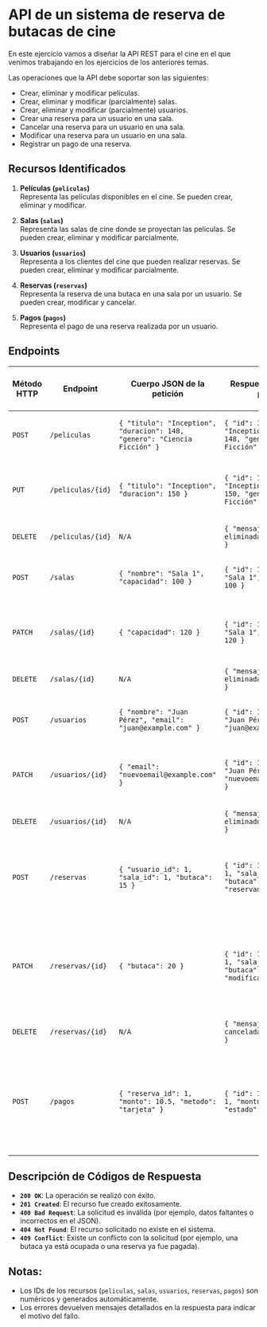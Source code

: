 # API de un sistema de reserva de butacas de cine

En este ejercicio vamos a diseñar la API REST para el cine en el que venimos trabajando en los ejercicios de los anteriores temas.

Las operaciones que la API debe soportar son las siguientes:
- Crear, eliminar y modificar películas.
- Crear, eliminar y modificar (parcialmente) salas.
- Crear, eliminar y modificar (parcialmente) usuarios.
- Crear una reserva para un usuario en una sala.
- Cancelar una reserva para un usuario en una sala.
- Modificar una reserva para un usuario en una sala.
- Registrar un pago de una reserva.
## Recursos Identificados

1. **Películas (`peliculas`)**  
   Representa las películas disponibles en el cine. Se pueden crear, eliminar y modificar.

2. **Salas (`salas`)**  
   Representa las salas de cine donde se proyectan las películas. Se pueden crear, eliminar y modificar parcialmente.

3. **Usuarios (`usuarios`)**  
   Representa a los clientes del cine que pueden realizar reservas. Se pueden crear, eliminar y modificar parcialmente.

4. **Reservas (`reservas`)**  
   Representa la reserva de una butaca en una sala por un usuario. Se pueden crear, modificar y cancelar.

5. **Pagos (`pagos`)**  
   Representa el pago de una reserva realizada por un usuario.

## Endpoints

| Método HTTP | Endpoint                | Cuerpo JSON de la petición               | Respuesta JSON de la petición              | Códigos HTTP de respuesta posibles |
|------------|-------------------------|--------------------------------|---------------------------------|-------------------------------|
| `POST`     | `/peliculas`            | `{ "titulo": "Inception", "duracion": 148, "genero": "Ciencia Ficción" }` | `{ "id": 1, "titulo": "Inception", "duracion": 148, "genero": "Ciencia Ficción" }` | `201` (Creado), `400` (Solicitud inválida) |
| `PUT`      | `/peliculas/{id}`        | `{ "titulo": "Inception", "duracion": 150 }` | `{ "id": 1, "titulo": "Inception", "duracion": 150, "genero": "Ciencia Ficción" }` | `200` (Éxito), `400` (Solicitud inválida), `404` (No encontrado) |
| `DELETE`   | `/peliculas/{id}`        | `N/A`                         | `{ "mensaje": "Película eliminada correctamente" }` | `200` (Éxito), `404` (No encontrado) |
| `POST`     | `/salas`                | `{ "nombre": "Sala 1", "capacidad": 100 }` | `{ "id": 1, "nombre": "Sala 1", "capacidad": 100 }` | `201` (Creado), `400` (Solicitud inválida) |
| `PATCH`    | `/salas/{id}`            | `{ "capacidad": 120 }`         | `{ "id": 1, "nombre": "Sala 1", "capacidad": 120 }` | `200` (Éxito), `400` (Solicitud inválida), `404` (No encontrado) |
| `DELETE`   | `/salas/{id}`            | `N/A`                         | `{ "mensaje": "Sala eliminada correctamente" }` | `200` (Éxito), `404` (No encontrado) |
| `POST`     | `/usuarios`              | `{ "nombre": "Juan Pérez", "email": "juan@example.com" }` | `{ "id": 1, "nombre": "Juan Pérez", "email": "juan@example.com" }` | `201` (Creado), `400` (Solicitud inválida) |
| `PATCH`    | `/usuarios/{id}`         | `{ "email": "nuevoemail@example.com" }` | `{ "id": 1, "nombre": "Juan Pérez", "email": "nuevoemail@example.com" }` | `200` (Éxito), `400` (Solicitud inválida), `404` (No encontrado) |
| `DELETE`   | `/usuarios/{id}`         | `N/A`                         | `{ "mensaje": "Usuario eliminado correctamente" }` | `200` (Éxito), `404` (No encontrado) |
| `POST`     | `/reservas`              | `{ "usuario_id": 1, "sala_id": 1, "butaca": 15 }` | `{ "id": 1, "usuario_id": 1, "sala_id": 1, "butaca": 15, "estado": "reservado" }` | `201` (Creado), `400` (Solicitud inválida), `409` (Conflicto: Butaca ocupada) |
| `PATCH`    | `/reservas/{id}`         | `{ "butaca": 20 }`            | `{ "id": 1, "usuario_id": 1, "sala_id": 1, "butaca": 20, "estado": "modificado" }` | `200` (Éxito), `400` (Solicitud inválida), `404` (No encontrado), `409` (Conflicto: Butaca ocupada) |
| `DELETE`   | `/reservas/{id}`         | `N/A`                         | `{ "mensaje": "Reserva cancelada correctamente" }` | `200` (Éxito), `404` (No encontrado) |
| `POST`     | `/pagos`                 | `{ "reserva_id": 1, "monto": 10.5, "metodo": "tarjeta" }` | `{ "id": 1, "reserva_id": 1, "monto": 10.5, "estado": "pagado" }` | `201` (Creado), `400` (Solicitud inválida), `404` (Reserva no encontrada), `409` (Conflicto: Reserva ya pagada) |

## Descripción de Códigos de Respuesta

- **`200 OK`**: La operación se realizó con éxito.
- **`201 Created`**: El recurso fue creado exitosamente.
- **`400 Bad Request`**: La solicitud es inválida (por ejemplo, datos faltantes o incorrectos en el JSON).
- **`404 Not Found`**: El recurso solicitado no existe en el sistema.
- **`409 Conflict`**: Existe un conflicto con la solicitud (por ejemplo, una butaca ya está ocupada o una reserva ya fue pagada).

## Notas:
- Los IDs de los recursos (`peliculas`, `salas`, `usuarios`, `reservas`, `pagos`) son numéricos y generados automáticamente.
- Los errores devuelven mensajes detallados en la respuesta para indicar el motivo del fallo.